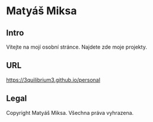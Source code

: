 # Matyáš Miksa

## Intro
Vítejte na mojí osobní stránce. Najdete zde moje projekty.

## URL
https://3quilibrium3.github.io/personal

## Legal
Copyright Matyáš Miksa. Všechna práva vyhrazena.
